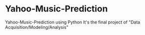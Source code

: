 # Yahoo-Music-Prediction
Yahoo-Music-Prediction using Python
 It's the final project of "Data Acquisition/Modeling/Analysis"
